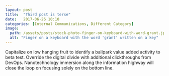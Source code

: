 ```yaml
---
layout: post
title:  "Third post is terse"
date:   2017-06-26 10:10
categories: [Internal Communications, Different Category]
image:
  path: /assets/posts/stock-photo-finger-on-keyboard-with-word-grant.jpg
  alt: "Finger on a keyboard with the word 'grant' written on a key"
---
```

Capitalize on low hanging fruit to identify a ballpark value added activity to beta test. Override the digital divide with additional clickthroughs from DevOps. Nanotechnology immersion along the information highway will close the loop on focusing solely on the bottom line.
